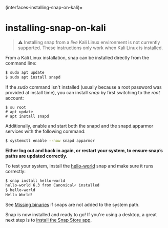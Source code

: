 (interfaces-installing-snap-on-kali)=
# installing-snap-on-kali

> :warning: Installing snap from a _live_ Kali Linux environment is not currently supported. These instructions only work when Kali Linux is installed.
> <!-- source: https://forum.snapcraft.io/t/trying-to-run-any-snap-apps/9927/8 -->

From a Kali Linux installation, snap can be installed directly from the command line:

```bash
$ sudo apt update
$ sudo apt install snapd
```
If the *sudo* command isn't installed (usually because a root password was provided at install time), you can install *snap* by first switching to the *root* account:

```no-highlight
$ su root
# apt update
# apt install snapd
```

Additionally, enable and start both the snapd and the snapd.apparmor services with the following command:

```bash
$ systemctl enable --now snapd apparmor
```

**Either log out and back in again, or restart your system, to ensure snap’s paths are updated correctly.**

To test your system, install the [hello-world](https://snapcraft.io/hello-world) snap and make sure it runs correctly:

```bash
$ snap install hello-world
hello-world 6.3 from Canonical✓ installed
$ hello-world
Hello World!
```

See [Missing binaries](/t/troubleshooting/20595#heading--missing) if snaps are not added to the system path.

Snap is now installed and ready to go! If you're using a desktop, a great next step is to [install the Snap Store app](/interfaces/installing-snap-store-app).

